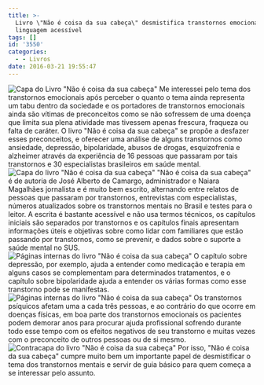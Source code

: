 ```yaml
---
title: >-
  Livro \"Não é coisa da sua cabeça\" desmistifica transtornos emocionais com
  linguagem acessível
tags: []
id: '3550'
categories:
  - - Livros
date: 2016-03-21 19:55:47
---
```


![Capa do Livro "Não é coisa da sua cabeça" ](/images/2016/03/livro-nao-e-coisa-da-sua-cabeca-resenha-1024x768.jpg) Me interessei pelo tema dos transtornos emocionais após perceber o quanto o tema ainda representa um tabu dentro da sociedade e os portadores de transtornos emocionais ainda são vítimas de preconceitos como se não sofressem de uma doença que limita sua plena atividade mas tivessem apenas frescura, fraqueza ou falta de caráter. O livro "Não é coisa da sua cabeça" se propõe a desfazer esses preconceitos, e oferecer uma análise de alguns transtornos como ansiedade, depressão, bipolaridade, abusos de drogas, esquizofrenia e alzheimer através da experiência de 16 pessoas que passaram por tais transtornos e 30 especialistas brasileiros em saúde mental. ![Capa do livro "Não é coisa da sua cabeça" ](/images/2016/03/capa-livro-nao-e-coisa-da-sua-cabecao-1024x768.jpg) "Não é coisa da sua cabeça" é de autoria de José Alberto de Camargo, administrador e Naiara Magalhães jornalista e é muito bem escrito, alternando entre relatos de pessoas que passaram por transtornos, entrevistas com especialistas, números atualizados sobre os transtornos mentais no Brasil e testes para o leitor. A escrita é bastante acessível e não usa termos técnicos, os capítulos iniciais são separados por transtornos e os capítulos finais apresentam informações úteis e objetivas sobre como lidar com familiares que estão passando por transtornos, como se prevenir, e dados sobre o suporte a saúde mental no SUS. ![Páginas internas do livro "Não é coisa da sua cabeça"](/images/2016/03/paginas-internas-livro-nao-e-coisa-da-sua-cabeca-resenha-1024x768.jpg) O capítulo sobre depressão, por exemplo, ajuda a entender como medicação e terapia em alguns casos se complementam para determinados tratamentos, e o capítulo sobre bipolaridade ajuda a entender os várias formas como esse transtorno pode se manifestas. ![Páginas internas do livro "Não é coisa da sua cabeça"](/images/2016/03/paginas-internas-livro-nao-e-coisa-da-sua-cabeca-1024x768.jpg) Os transtornos psíquicos afetam uma a cada três pessoas, e ao contrário do que ocorre em doenças físicas, em boa parte dos transtornos emocionais os pacientes podem demorar anos para procurar ajuda profissional sofrendo durante todo esse tempo com os efeitos negativos de seu transtorno e muitas vezes com o preconceito de outros pessoas ou de si mesmo. ![Contracapa do livro "Não é coisa da sua cabeça" ](/images/2016/03/contracapa-livro-nao-e-coisa-da-sua-cabeca-1024x768.jpg) Por isso, "Não é coisa da sua cabeça" cumpre muito bem um importante papel de desmistificar o tema dos transtornos mentais e servir de guia básico para quem começa a se interessar pelo assunto.
